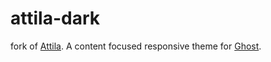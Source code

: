 # attila-dark
fork of [Attila](http://github.com/zutrinken/attila).
A content focused responsive theme for [Ghost](http://github.com/tryghost/ghost/).
